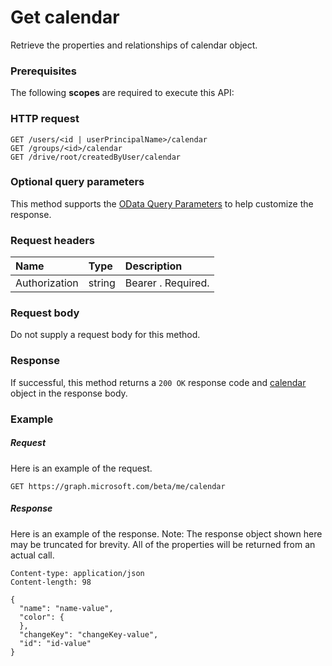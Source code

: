 # Get calendar

Retrieve the properties and relationships of calendar object.
### Prerequisites
The following **scopes** are required to execute this API: 
### HTTP request
<!-- { "blockType": "ignored" } -->
```http
GET /users/<id | userPrincipalName>/calendar
GET /groups/<id>/calendar
GET /drive/root/createdByUser/calendar
```
### Optional query parameters
This method supports the [OData Query Parameters](http://graph.microsoft.io/docs/overview/query_parameters) to help customize the response.

### Request headers
| Name       | Type | Description|
|:-----------|:------|:----------|
| Authorization  | string  | Bearer <token>. Required. |

### Request body
Do not supply a request body for this method.
### Response
If successful, this method returns a `200 OK` response code and [calendar](../resources/calendar.md) object in the response body.
### Example
##### Request
Here is an example of the request.
<!-- {
  "blockType": "request",
  "name": "get_calendar"
}-->
```http
GET https://graph.microsoft.com/beta/me/calendar
```
##### Response
Here is an example of the response. Note: The response object shown here may be truncated for brevity. All of the properties will be returned from an actual call.
<!-- {
  "blockType": "response",
  "truncated": true,
  "@odata.type": "microsoft.graph.calendar"
} -->
```http
Content-type: application/json
Content-length: 98

{
  "name": "name-value",
  "color": {
  },
  "changeKey": "changeKey-value",
  "id": "id-value"
}
```

<!-- uuid: 8fcb5dbc-d5aa-4681-8e31-b001d5168d79
2015-10-25 14:57:30 UTC -->
<!-- {
  "type": "#page.annotation",
  "description": "Get calendar",
  "keywords": "",
  "section": "documentation",
  "tocPath": ""
}-->